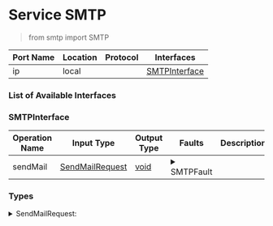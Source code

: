 # Service SMTP

> from smtp import SMTP

| Port Name | Location | Protocol | Interfaces |
| --- | --- | --- | --- |
| ip | local | | <a href='#SMTPInterface'>SMTPInterface</a> |

### List of Available Interfaces

### SMTPInterface

| Operation Name | Input Type | Output Type | Faults | Description |
| --- | --- | --- | --- | --- |
| sendMail | <a href="#SendMailRequest">SendMailRequest</a> | <a href='#void'>void</a> | <details><summary>SMTPFault</summary>undefined)</details> |  |


### Types

<details>
<summary><span id="SendMailRequest">SendMailRequest: 
</span>
</summary>

##### Type Declaration
<pre>
void &#123;
&nbsp;&nbsp;cc[0,1]: string // 
&nbsp;&nbsp;authenticate[0,1]: void &#123;
&nbsp;&nbsp;&nbsp;&nbsp;password[1,1]: string // 
&nbsp;&nbsp;&nbsp;&nbsp;username[1,1]: string // 
&nbsp;&nbsp;&#125; // 
&nbsp;&nbsp;bcc[0,1]: string // 
&nbsp;&nbsp;attachment[0,1]: void &#123;
&nbsp;&nbsp;&nbsp;&nbsp;filename[1,1]: string // 
&nbsp;&nbsp;&nbsp;&nbsp;contentType[1,1]: string // 
&nbsp;&nbsp;&nbsp;&nbsp;content[1,1]: raw // 
&nbsp;&nbsp;&#125; // 
&nbsp;&nbsp;subject[1,1]: string // 
&nbsp;&nbsp;host[1,1]: string // 
&nbsp;&nbsp;replyTo[0,1]: string // 
&nbsp;&nbsp;from[1,1]: string // 
&nbsp;&nbsp;to[1,1]: string // 
&nbsp;&nbsp;contentType[0,1]: string // 
&nbsp;&nbsp;content[1,1]: string // 
&#125;
</pre>
</details>
